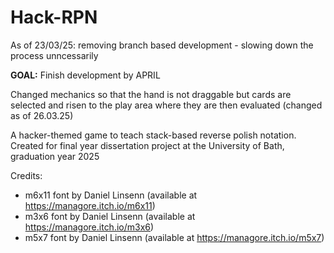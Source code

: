 # Hack-RPN

As of 23/03/25: removing branch based development - slowing down the process unncessarily

**GOAL:** Finish development by APRIL

Changed mechanics so that the hand is not draggable but cards are selected and risen to the play area where they are then evaluated (changed as of 26.03.25)

A hacker-themed game to teach stack-based reverse polish notation. Created for final year dissertation project at the University of Bath, graduation year 2025

Credits:
- m6x11 font by Daniel Linsenn (available at https://managore.itch.io/m6x11)
- m3x6 font by Daniel Linsenn (available at https://managore.itch.io/m3x6)
- m5x7 font by Daniel Linsenn (available at https://managore.itch.io/m5x7)
